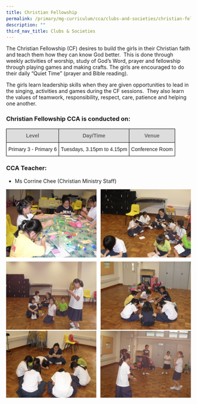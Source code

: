 ```yaml
---
title: Christian Fellowship
permalink: /primary/mg-curriculum/cca/clubs-and-societies/christian-fellowship/
description: ""
third_nav_title: Clubs & Societies
---
```


The Christian Fellowship (CF) desires to build the girls in their Christian faith and teach them how they can know God better.  This is done through weekly activities of worship, study of God’s Word, prayer and fellowship through playing games and making crafts. The girls are encouraged to do their daily “Quiet Time” (prayer and Bible reading).  

  

The girls learn leadership skills when they are given opportunities to lead in the singing, activities and games during the CF sessions.  They also learn the values of teamwork, responsibility, respect, care, patience and helping one another.

### Christian Fellowship CCA is conducted on:

<style type="text/css">
.tg  {border-collapse:collapse;border-spacing:0;}
.tg td{border-color:black;border-style:solid;border-width:1px;font-family:Arial, sans-serif;font-size:14px;
  overflow:hidden;padding:10px 5px;word-break:normal;}
.tg th{border-color:black;border-style:solid;border-width:1px;font-family:Arial, sans-serif;font-size:14px;
  font-weight:normal;overflow:hidden;padding:10px 5px;word-break:normal;}
.tg .tg-6kcy{background-color:#FFF;color:#1A1C1E;text-align:center;vertical-align:middle}
.tg .tg-feqv{background-color:#DDD;color:#666;font-weight:bold;text-align:center;vertical-align:middle}
</style>
<table class="tg">
<thead>
  <tr>
    <th class="tg-feqv"><span style="color:#666;background-color:#DDD">Level</span></th>
    <th class="tg-feqv"><span style="color:#666;background-color:#DDD">Day/Time</span></th>
    <th class="tg-feqv"><span style="color:#666;background-color:#DDD">Venue</span></th>
  </tr>
</thead>
<tbody>
  <tr>
    <td class="tg-6kcy">Primary 3 - Primary 6</td>
    <td class="tg-6kcy">Tuesdays, 3.15pm to 4.15pm</td>
    <td class="tg-6kcy">Conference Room</td>
  </tr>
</tbody>
</table>

### CCA Teacher:

*   Ms Corrine Chee (Christian Ministry Staff)

![](/images/christian%20fellowship.png)
![](/images/christian%20fellowship2.png)